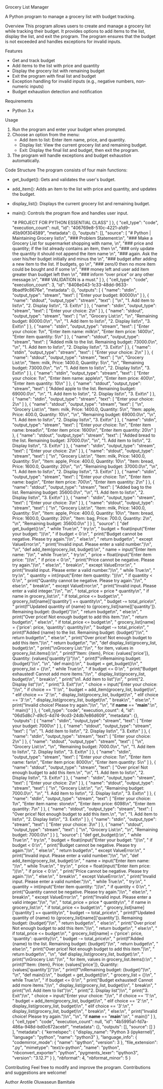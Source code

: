 Grocery List Manager

A Python program to manage a grocery list with budget tracking.

Overview
This program allows users to create and manage a grocery list while tracking their budget. It provides options to add items to the list, display the list, and exit the program. The program ensures that the budget is not exceeded and handles exceptions for invalid inputs.

Features
- Get and track budget
- Add items to the list with price and quantity
- Display the grocery list with remaining budget
- Exit the program with final list and budget
- Exception handling for invalid inputs (e.g., negative numbers, non-numeric inputs)
- Budget exhaustion detection and notification

Requirements
- Python 3.x

Usage
1. Run the program and enter your budget when prompted.
2. Choose an option from the menu:
    - Add item to list: Enter item name, price, and quantity.
    - Display list: View the current grocery list and remaining budget.
    - Exit: Display the final list and budget, then exit the program.
3. The program will handle exceptions and budget exhaustion automatically.

Code Structure
The program consists of four main functions:

- get_budget(): Gets and validates the user's budget.
- add_item(): Adds an item to the list with price and quantity, and updates the budget.
- display_list(): Displays the current grocery list and remaining budget.
- main(): Controls the program flow and handles user input.


    "# PROJECT FOR PYTHON ESSENTIAL CLASS"
   ]
  },
  {
   "cell_type": "code",
   "execution_count": null,
   "id": "406769e8-510c-4221-a1d9-45b90f304589",
   "metadata": {},
   "outputs": [],
   "source": [
    "# Python | Maintaining Grocery list\n",
    "### Problem Statement:\n",
    "### Make a Grocery List for supermarket shopping with name, \n",
    "### price and quantity; if the list already contains an item, then \n",
    "### only update the quantity it should not append the item name \n",
    "### again. Ask the user his/her budget initially and minus the \n",
    "### budget after adding a new item to the list. If budgets, go \n",
    "### zero/0 then no more item could be bought and if some \n",
    "### money left and user add item greater than budget left then \n",
    "### inform “over price” or any other message.\n",
    "### VALIDATION is a must."
   ]
  },
  {
   "cell_type": "code",
   "execution_count": 3,
   "id": "8408e043-1c33-48dd-9633-9badf9c8676e",
   "metadata": {},
   "outputs": [
    {
     "name": "stdin",
     "output_type": "stream",
     "text": [
      "Enter your budget:  80000\n"
     ]
    },
    {
     "name": "stdout",
     "output_type": "stream",
     "text": [
      "\n",
      "1. Add item to list\n",
      "2. Display list\n",
      "3. Exit\n"
     ]
    },
    {
     "name": "stdin",
     "output_type": "stream",
     "text": [
      "Enter your choice:  2\n"
     ]
    },
    {
     "name": "stdout",
     "output_type": "stream",
     "text": [
      "\n",
      "Grocery List:\n",
      "\n",
      "Remaining budget: 80000.0\n",
      "\n",
      "1. Add item to list\n",
      "2. Display list\n",
      "3. Exit\n"
     ]
    },
    {
     "name": "stdin",
     "output_type": "stream",
     "text": [
      "Enter your choice:  1\n",
      "Enter item name:  milk\n",
      "Enter item price:  1400\n",
      "Enter item quantity:  5\n"
     ]
    },
    {
     "name": "stdout",
     "output_type": "stream",
     "text": [
      "Added milk to the list. Remaining budget: 73000.0\n",
      "\n",
      "1. Add item to list\n",
      "2. Display list\n",
      "3. Exit\n"
     ]
    },
    {
     "name": "stdin",
     "output_type": "stream",
     "text": [
      "Enter your choice:  2\n"
     ]
    },
    {
     "name": "stdout",
     "output_type": "stream",
     "text": [
      "\n",
      "Grocery List:\n",
      "Item: milk, Price: 1400.0, Quantity: 5\n",
      "\n",
      "Remaining budget: 73000.0\n",
      "\n",
      "1. Add item to list\n",
      "2. Display list\n",
      "3. Exit\n"
     ]
    },
    {
     "name": "stdin",
     "output_type": "stream",
     "text": [
      "Enter your choice:  1\n",
      "Enter item name:  apple\n",
      "Enter item price:  400\n",
      "Enter item quantity:  10\n"
     ]
    },
    {
     "name": "stdout",
     "output_type": "stream",
     "text": [
      "Added apple to the list. Remaining budget: 69000.0\n",
      "\n",
      "1. Add item to list\n",
      "2. Display list\n",
      "3. Exit\n"
     ]
    },
    {
     "name": "stdin",
     "output_type": "stream",
     "text": [
      "Enter your choice:  2\n"
     ]
    },
    {
     "name": "stdout",
     "output_type": "stream",
     "text": [
      "\n",
      "Grocery List:\n",
      "Item: milk, Price: 1400.0, Quantity: 5\n",
      "Item: apple, Price: 400.0, Quantity: 10\n",
      "\n",
      "Remaining budget: 69000.0\n",
      "\n",
      "1. Add item to list\n",
      "2. Display list\n",
      "3. Exit\n"
     ]
    },
    {
     "name": "stdin",
     "output_type": "stream",
     "text": [
      "Enter your choice:  1\n",
      "Enter item name:  bread\n",
      "Enter item price:  1600\n",
      "Enter item quantity:  20\n"
     ]
    },
    {
     "name": "stdout",
     "output_type": "stream",
     "text": [
      "Added bread to the list. Remaining budget: 37000.0\n",
      "\n",
      "1. Add item to list\n",
      "2. Display list\n",
      "3. Exit\n"
     ]
    },
    {
     "name": "stdin",
     "output_type": "stream",
     "text": [
      "Enter your choice:  2\n"
     ]
    },
    {
     "name": "stdout",
     "output_type": "stream",
     "text": [
      "\n",
      "Grocery List:\n",
      "Item: milk, Price: 1400.0, Quantity: 5\n",
      "Item: apple, Price: 400.0, Quantity: 10\n",
      "Item: bread, Price: 1600.0, Quantity: 20\n",
      "\n",
      "Remaining budget: 37000.0\n",
      "\n",
      "1. Add item to list\n",
      "2. Display list\n",
      "3. Exit\n"
     ]
    },
    {
     "name": "stdin",
     "output_type": "stream",
     "text": [
      "Enter your choice:  1\n",
      "Enter item name:  bag\n",
      "Enter item price:  700\n",
      "Enter item quantity:  2\n"
     ]
    },
    {
     "name": "stdout",
     "output_type": "stream",
     "text": [
      "Added bag to the list. Remaining budget: 35600.0\n",
      "\n",
      "1. Add item to list\n",
      "2. Display list\n",
      "3. Exit\n"
     ]
    },
    {
     "name": "stdin",
     "output_type": "stream",
     "text": [
      "Enter your choice:  3\n"
     ]
    },
    {
     "name": "stdout",
     "output_type": "stream",
     "text": [
      "\n",
      "Grocery List:\n",
      "Item: milk, Price: 1400.0, Quantity: 5\n",
      "Item: apple, Price: 400.0, Quantity: 10\n",
      "Item: bread, Price: 1600.0, Quantity: 20\n",
      "Item: bag, Price: 700.0, Quantity: 2\n",
      "\n",
      "Remaining budget: 35600.0\n"
     ]
    }
   ],
   "source": [
    "def get_budget():\n",
    "    while True:\n",
    "        try:\n",
    "            budget = float(input(\"Enter your budget: \"))\n",
    "            if budget < 0:\n",
    "                print(\"Budget cannot be negative. Please try again.\")\n",
    "            else:\n",
    "                return budget\n",
    "        except ValueError:\n",
    "            print(\"Invalid input. Please enter a valid number.\")\n",
    "\n",
    "def add_item(grocery_list, budget):\n",
    "    name = input(\"Enter item name: \")\n",
    "    while True:\n",
    "        try:\n",
    "            price = float(input(\"Enter item price: \"))\n",
    "            if price < 0:\n",
    "                print(\"Price cannot be negative. Please try again.\")\n",
    "            else:\n",
    "                break\n",
    "        except ValueError:\n",
    "            print(\"Invalid input. Please enter a valid number.\")\n",
    "    while True:\n",
    "        try:\n",
    "            quantity = int(input(\"Enter item quantity: \"))\n",
    "            if quantity < 0:\n",
    "                print(\"Quantity cannot be negative. Please try again.\")\n",
    "            else:\n",
    "                break\n",
    "        except ValueError:\n",
    "            print(\"Invalid input. Please enter a valid integer.\")\n",
    "\n",
    "    total_price = price * quantity\n",
    "    if name in grocery_list:\n",
    "        if total_price <= budget:\n",
    "            grocery_list[name]['quantity'] += quantity\n",
    "            budget -= total_price\n",
    "            print(f\"Updated quantity of {name} to {grocery_list[name]['quantity']}. Remaining budget: {budget}\")\n",
    "            return budget\n",
    "        else:\n",
    "            print(\"Over price! Not enough budget to add this item.\")\n",
    "            return budget\n",
    "    else:\n",
    "        if total_price <= budget:\n",
    "            grocery_list[name] = {'price': price, 'quantity': quantity}\n",
    "            budget -= total_price\n",
    "            print(f\"Added {name} to the list. Remaining budget: {budget}\")\n",
    "            return budget\n",
    "        else:\n",
    "            print(\"Over price! Not enough budget to add this item.\")\n",
    "            return budget\n",
    "\n",
    "def display_list(grocery_list, budget):\n",
    "    print(\"\\nGrocery List:\")\n",
    "    for item, values in grocery_list.items():\n",
    "        print(f\"Item: {item}, Price: {values['price']}, Quantity: {values['quantity']}\")\n",
    "    print(f\"\\nRemaining budget: {budget}\")\n",
    "\n",
    "def main():\n",
    "    budget = get_budget()\n",
    "    grocery_list = {}\n",
    "    while True:\n",
    "        if budget <= 0:\n",
    "            print(\"Budget exhausted! Cannot add more items.\")\n",
    "            display_list(grocery_list, budget)\n",
    "            break\n",
    "        print(\"\\n1. Add item to list\")\n",
    "        print(\"2. Display list\")\n",
    "        print(\"3. Exit\")\n",
    "        choice = input(\"Enter your choice: \")\n",
    "        if choice == '1':\n",
    "            budget = add_item(grocery_list, budget)\n",
    "        elif choice == '2':\n",
    "            display_list(grocery_list, budget)\n",
    "        elif choice == '3':\n",
    "            display_list(grocery_list, budget)\n",
    "            break\n",
    "        else:\n",
    "            print(\"Invalid choice! Please try again.\")\n",
    "\n",
    "if __name__ == \"__main__\":\n",
    "    main()"
   ]
  },
  {
   "cell_type": "code",
   "execution_count": 4,
   "id": "06d5d8c7-d9c5-4d74-9cd3-24db7e86d609",
   "metadata": {},
   "outputs": [
    {
     "name": "stdin",
     "output_type": "stream",
     "text": [
      "Enter your budget:  7000\n"
     ]
    },
    {
     "name": "stdout",
     "output_type": "stream",
     "text": [
      "\n",
      "1. Add item to list\n",
      "2. Display list\n",
      "3. Exit\n"
     ]
    },
    {
     "name": "stdin",
     "output_type": "stream",
     "text": [
      "Enter your choice:  2\n"
     ]
    },
    {
     "name": "stdout",
     "output_type": "stream",
     "text": [
      "\n",
      "Grocery List:\n",
      "\n",
      "Remaining budget: 7000.0\n",
      "\n",
      "1. Add item to list\n",
      "2. Display list\n",
      "3. Exit\n"
     ]
    },
    {
     "name": "stdin",
     "output_type": "stream",
     "text": [
      "Enter your choice:  1\n",
      "Enter item name:  fan\n",
      "Enter item price:  8000\n",
      "Enter item quantity:  5\n"
     ]
    },
    {
     "name": "stdout",
     "output_type": "stream",
     "text": [
      "Over price! Not enough budget to add this item.\n",
      "\n",
      "1. Add item to list\n",
      "2. Display list\n",
      "3. Exit\n"
     ]
    },
    {
     "name": "stdin",
     "output_type": "stream",
     "text": [
      "Enter your choice:  2\n"
     ]
    },
    {
     "name": "stdout",
     "output_type": "stream",
     "text": [
      "\n",
      "Grocery List:\n",
      "\n",
      "Remaining budget: 7000.0\n",
      "\n",
      "1. Add item to list\n",
      "2. Display list\n",
      "3. Exit\n"
     ]
    },
    {
     "name": "stdin",
     "output_type": "stream",
     "text": [
      "Enter your choice:  1\n",
      "Enter item name:  stone\n",
      "Enter item price:  6098\n",
      "Enter item quantity:  7\n"
     ]
    },
    {
     "name": "stdout",
     "output_type": "stream",
     "text": [
      "Over price! Not enough budget to add this item.\n",
      "\n",
      "1. Add item to list\n",
      "2. Display list\n",
      "3. Exit\n"
     ]
    },
    {
     "name": "stdin",
     "output_type": "stream",
     "text": [
      "Enter your choice:  3\n"
     ]
    },
    {
     "name": "stdout",
     "output_type": "stream",
     "text": [
      "\n",
      "Grocery List:\n",
      "\n",
      "Remaining budget: 7000.0\n"
     ]
    }
   ],
   "source": [
    "def get_budget():\n",
    "    while True:\n",
    "        try:\n",
    "            budget = float(input(\"Enter your budget: \"))\n",
    "            if budget < 0:\n",
    "                print(\"Budget cannot be negative. Please try again.\")\n",
    "            else:\n",
    "                return budget\n",
    "        except ValueError:\n",
    "            print(\"Invalid input. Please enter a valid number.\")\n",
    "\n",
    "def add_item(grocery_list, budget):\n",
    "    name = input(\"Enter item name: \")\n",
    "    while True:\n",
    "        try:\n",
    "            price = float(input(\"Enter item price: \"))\n",
    "            if price < 0:\n",
    "                print(\"Price cannot be negative. Please try again.\")\n",
    "            else:\n",
    "                break\n",
    "        except ValueError:\n",
    "            print(\"Invalid input. Please enter a valid number.\")\n",
    "    while True:\n",
    "        try:\n",
    "            quantity = int(input(\"Enter item quantity: \"))\n",
    "            if quantity < 0:\n",
    "                print(\"Quantity cannot be negative. Please try again.\")\n",
    "            else:\n",
    "                break\n",
    "        except ValueError:\n",
    "            print(\"Invalid input. Please enter a valid integer.\")\n",
    "\n",
    "    total_price = price * quantity\n",
    "    if name in grocery_list:\n",
    "        if total_price <= budget:\n",
    "            grocery_list[name]['quantity'] += quantity\n",
    "            budget -= total_price\n",
    "            print(f\"Updated quantity of {name} to {grocery_list[name]['quantity']}. Remaining budget: {budget}\")\n",
    "            return budget\n",
    "        else:\n",
    "            print(\"Over price! Not enough budget to add this item.\")\n",
    "            return budget\n",
    "    else:\n",
    "        if total_price <= budget:\n",
    "            grocery_list[name] = {'price': price, 'quantity': quantity}\n",
    "            budget -= total_price\n",
    "            print(f\"Added {name} to the list. Remaining budget: {budget}\")\n",
    "            return budget\n",
    "        else:\n",
    "            print(\"Over price! Not enough budget to add this item.\")\n",
    "            return budget\n",
    "\n",
    "def display_list(grocery_list, budget):\n",
    "    print(\"\\nGrocery List:\")\n",
    "    for item, values in grocery_list.items():\n",
    "        print(f\"Item: {item}, Price: {values['price']}, Quantity: {values['quantity']}\")\n",
    "    print(f\"\\nRemaining budget: {budget}\")\n",
    "\n",
    "def main():\n",
    "    budget = get_budget()\n",
    "    grocery_list = {}\n",
    "    while True:\n",
    "        if budget <= 0:\n",
    "            print(\"Budget exhausted! Cannot add more items.\")\n",
    "            display_list(grocery_list, budget)\n",
    "            break\n",
    "        print(\"\\n1. Add item to list\")\n",
    "        print(\"2. Display list\")\n",
    "        print(\"3. Exit\")\n",
    "        choice = input(\"Enter your choice: \")\n",
    "        if choice == '1':\n",
    "            budget = add_item(grocery_list, budget)\n",
    "        elif choice == '2':\n",
    "            display_list(grocery_list, budget)\n",
    "        elif choice == '3':\n",
    "            display_list(grocery_list, budget)\n",
    "            break\n",
    "        else:\n",
    "            print(\"Invalid choice! Please try again.\")\n",
    "\n",
    "if __name__ == \"__main__\":\n",
    "    main()"
   ]
  },
  {
   "cell_type": "code",
   "execution_count": null,
   "id": "4b5995a1-fd7a-486a-948d-bd0c672acebf",
   "metadata": {},
   "outputs": [],
   "source": []
  }
 ],
 "metadata": {
  "kernelspec": {
   "display_name": "Python 3 (ipykernel)",
   "language": "python",
   "name": "python3"
  },
  "language_info": {
   "codemirror_mode": {
    "name": "ipython",
    "version": 3
   },
   "file_extension": ".py",
   "mimetype": "text/x-python",
   "name": "python",
   "nbconvert_exporter": "python",
   "pygments_lexer": "ipython3",
   "version": "3.12.7"
  }
 },
 "nbformat": 4,
 "nbformat_minor": 5
}

Contributing
Feel free to modify and improve the program. Contributions and suggestions are welcome!

Author
Arotile Oluwaseun Bamitale
